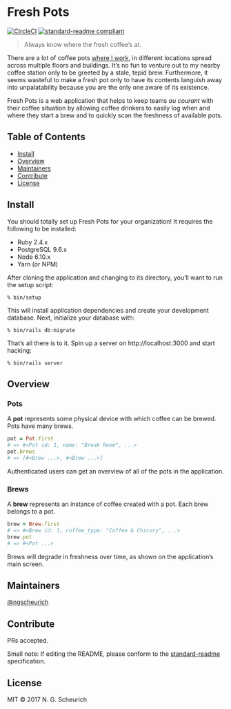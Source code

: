 # Fresh Pots

[![CircleCI](https://img.shields.io/circleci/token/51e5f2f8960c15238f155521f40ad1d9d9808ca5/project/ngscheurich/fresh_pots/master.svg?style=flat-square)](https://circleci.com/gh/ngscheurich/fresh_pots)
[![standard-readme compliant](https://img.shields.io/badge/standard--readme-OK-green.svg?style=flat-square)](https://github.com/RichardLitt/standard-readme)

> Always know where the fresh coffee’s at.

There are a lot of coffee pots [where I work](http://theadvocate.com), in
different locations spread across multiple floors and buildings. It’s no fun to
venture out to my nearby coffee station only to be greeted by a stale, tepid
brew. Furthermore, it seems wasteful to make a fresh pot only to have
its contents languish away into unpalatability because you are the only
one aware of its existence.

Fresh Pots is a web application that helps to keep teams *au courant* with
their coffee situation by allowing coffee drinkers to easily log when and where
they start a brew and to quickly scan the freshness of available pots.

## Table of Contents

* [Install](#install)
* [Overview](#overview)
* [Maintainers](#maintainers)
* [Contribute](#contribute)
* [License](#license)

## Install

You should totally set up Fresh Pots for your organization! It requires the
following to be installed:

* Ruby 2.4.x
* PostgreSQL 9.6.x
* Node 6.10.x
* Yarn (or NPM)

After cloning the application and changing to its directory, you’ll want to run
the setup script:

```
% bin/setup
```

This will install application dependencies and create your development
database. Next, initialize your database with:

```
% bin/rails db:migrate
```

That’s all there is to it. Spin up a server on http://localhost:3000 and start
hacking:

```
% bin/rails server
```

## Overview

### Pots

A **pot** represents some physical device with which coffee can be brewed. Pots
have many brews.

```ruby
pot = Pot.first
# => #<Pot id: 1, name: "Break Room", ...>
pot.brews
# => [#<Brew ...>, #<Brew ...>]
```

Authenticated users can get an overview of all of the pots in the application.

### Brews

A **brew** represents an instance of coffee created with a pot. Each brew
belongs to a pot.

```ruby
brew = Brew.first
# => #<Brew id: 1, coffee_type: "Coffee & Chicory", ...>
brew.pot
# => #<Pot ...>
```

Brews will degrade in freshness over time, as shown on the application’s main
screen.


## Maintainers

[@ngscheurich](https://github.com/ngscheurich)

## Contribute

PRs accepted.

Small note: If editing the README, please conform to the
[standard-readme](https://github.com/RichardLitt/standard-readme)
specification.

## License

MIT © 2017 N. G. Scheurich
